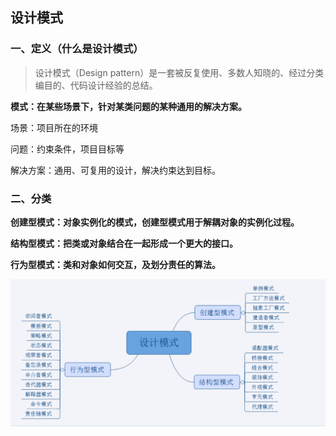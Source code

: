 ## 设计模式

### 一、定义（什么是设计模式）

> 设计模式（Design pattern）是一套被反复使用、多数人知晓的、经过分类编目的、代码设计经验的总结。

**模式：在某些场景下，针对某类问题的某种通用的解决方案。**

场景：项目所在的环境

问题：约束条件，项目目标等

解决方案：通用、可复用的设计，解决约束达到目标。

### 二、分类

**创建型模式：对象实例化的模式，创建型模式用于解耦对象的实例化过程。**

**结构型模式：把类或对象结合在一起形成一个更大的接口。**

**行为型模式：类和对象如何交互，及划分责任的算法。**

![设计模式分类](Picture\设计模式分类图.png)